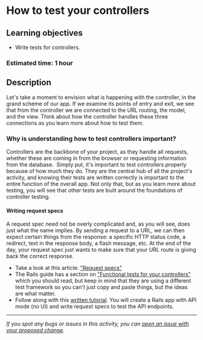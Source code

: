 # How to test your controllers

## Learning objectives

- Write tests for controllers.

### Estimated time: 1 hour

## Description
Let's take a moment to envision what is happening with the controller, in the grand scheme of our app. If we examine its points of entry and exit, we see that from the controller we are connected to the URL routing, the model, and the view. Think about how the controller handles these three connections as you learn more about how to test them.

### Why is understanding how to test controllers important?
Controllers are the backbone of your project, as they handle all requests, whether these are coming in from the browser or requesting information from the database.  Simply put, it's important to test controllers properly because of how much they do. They are the central hub of all the project's activity, and knowing their tests are written correctly is important to the entire function of the overall app. Not only that, but as you learn more about testing, you will see that other tests are built around the foundations of controller testing.

#### Writing request specs
A request spec need not be overly complicated and, as you will see, does just what the name implies. By sending a request to a URL, we can then expect certain things from the response: a specific HTTP status code, a redirect, text in the response body, a flash message, etc. At the end of the day, your request spec just wants to make sure that your URL route is giving back the correct response.

- Take a look at this article: ["Request specs"](./articles/request_specs.md)
- The Rails guide has a section on ["Functional tests for your controllers"](https://guides.rubyonrails.org/testing.html#functional-tests-for-your-controllers) which you should read, but keep in mind that they are using a different test framework so you can't just copy and paste things, but the ideas are what matter.
- Follow along with this [written tutorial](https://rubyyagi.com/rspec-request-spec/). You will create a Rails app with API mode (no UI) and write request specs to test the API endpoints.

------

_If you spot any bugs or issues in this activity, you can [open an issue with your proposed change](https://github.com/microverseinc/curriculum-transversal-skills/blob/main/git-github/articles/open_issue.md)._
